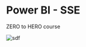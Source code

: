 # Power BI - SSE

ZERO to HERO course 

![sdf](https://github.com/user-attachments/assets/c9348b60-3634-4159-ae9c-0fb9cf46439a)
